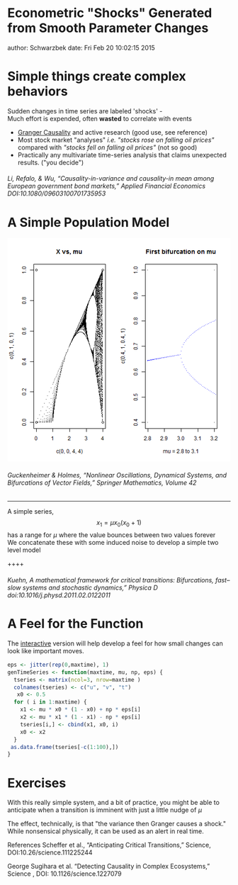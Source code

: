 Econometric "Shocks" Generated from Smooth Parameter Changes
======================================================== 
author: Schwarzbek
date: Fri Feb 20 10:02:15 2015 

Simple things create complex behaviors
============================

Sudden changes in time series are labeled 'shocks' -  
 Much effort is expended, often __wasted__ to correlate with events 

 - [Granger Causality](http://en.wikipedia.org/wiki/Granger_causality) and active research (good use, see reference) 
 - Most stock market "analyses" _i.e. "stocks rose on falling oil prices"_ compared with _"stocks fell on falling oil prices"_ (not so good) 
 - Practically any multivariate time-series analysis that claims unexpected results. ("you decide") 
 
###### Li, Refalo, & Wu, “Causality-in-variance and causality-in mean among European government bond markets,” Applied Financial Economics DOI:10.1080/09603100701735953 

A Simple Population Model
=========================================
![plot of chunk feigenbaum](Shock-figure/feigenbaum-1.png) 
###### Guckenheimer & Holmes, “Nonlinear Oscillations, Dynamical Systems, and Bifurcations of Vector Fields,” Springer Mathematics, Volume 42 

***
A simple series, $$x_1 = \mu x_0 ( x_0 + 1 )$$ has a range for $\mu$ where the value bounces between two values forever  
We concatenate these with some induced noise to develop a simple two level model

++++  
###### Kuehn, A mathematical framework for critical transitions: Bifurcations, fast–slow systems and stochastic dynamics,” Physica D  doi:10.1016/j.physd.2011.02.0122011  

A Feel for the Function
====
The [interactive](http://www.github.com/xwarzbek/) version will help develop a feel for how small changes can look like important moves.   


```r
eps <- jitter(rep(0,maxtime), 1)
genTimeSeries <- function(maxtime, mu, np, eps) {
  tseries <- matrix(ncol=3, nrow=maxtime )
  colnames(tseries) <- c("u", "v", "t")
   x0 <- 0.5  
  for ( i in 1:maxtime) {
    x1 <- mu * x0 * (1 - x0) + np * eps[i]
    x2 <- mu * x1 * (1 - x1) - np * eps[i]
    tseries[i,] <- cbind(x1, x0, i)
    x0 <- x2
  }
 as.data.frame(tseries[-c(1:100),])
}
```


Exercises
===
With this really simple system, and a bit of practice, you might be able to anticipate when a transition is imminent with just a little nudge of $\mu$

The effect, technically, is that "the variance then Granger causes a shock." While nonsensical physically, it can be used as an alert in real time.

References
Scheffer et al., “Anticipating Critical Transitions,” Science, DOI:10.26/science.111225244  
 
George Sugihara et al. “Detecting Causality in Complex Ecosystems,” Science , DOI: 10.1126/science.1227079 
